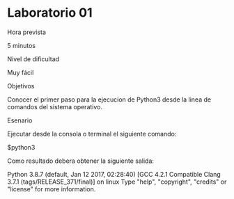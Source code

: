 # Laboratorio 01

Hora prevista

5 minutos

Nivel de dificultad

Muy fácil

Objetivos

Conocer el primer paso para la ejecucion de Python3 desde la linea de comandos del sistema operativo.

Esenario

Ejecutar desde la consola o terminal el siguiente comando:

$python3

Como resultado debera obtener la siguiente salida:

Python 3.8.7 (default, Jan 12 2017, 02:28:40) [GCC 4.2.1 Compatible Clang 3.7.1 (tags/RELEASE_371/final)] on linux Type "help", "copyright", "credits" or "license" for more information. 
>>>


